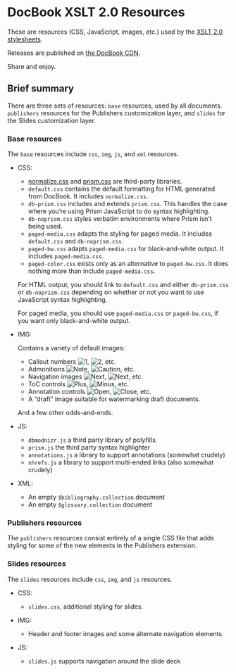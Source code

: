 # DocBook XSLT 2.0 Resources

These are resources (CSS, JavaScript, images, etc.) used by the
[XSLT 2.0 stylesheets](https://github.com/docbook/xslt20-stylesheets).

Releases are published on [the DocBook CDN](http://cdn.docbook.org/).

Share and enjoy.

## Brief summary

There are three sets of resources: `base` resources, used by all
documents. `publishers` resources for the Publishers customization
layer, and `slides` for the Slides customization layer.

### Base resources

The `base` resources include `css`, `img`, `js`, and `xml` resources.

* CSS:

    * [normalize.css](https://github.com/necolas/normalize.css) and
      [prism.css](https://prismjs.com/) are third-party libraries.
    * `default.css` contains the default formatting for HTML generated
      from DocBook. It includes `normalize.css`.
    * `db-prism.css` includes and extends `prism.css`. This handles the
      case where you’re using Prism JavaScript to do syntax highlighting.
    * `db-noprism.css` styles verbatim environments where Prism isn’t
      being used.
    * `paged-media.css` adapts the styling for paged media. It includes
      `default.css` and `db-noprism.css`.
    * `paged-bw.css` adapts `paged-media.css` for black-and-white output.
      It includes `paged-media.css`.
    * `paged-color.css` exists only as an alternative to `paged-bw.css`.
      It does nothing more than include `paged-media.css`.

    For HTML output, you should link to `default.css` and either `db-prism.css`
    or `db-noprism.css` depending on whether or not you want to use JavaScript
    syntax highlighting.

    For paged media, you should use `paged-media.css` or
    `paged-bw.css`, if you want only black-and-white output.

* IMG:

    Contains a variety of default images:

    * Callout numbers ![1](blob/master/base/img/1.png), ![2](blob/master/base/img/1.png), etc.
    * Admonitions ![Note](blob/master/base/img/note.png), ![Caution](blob/master/base/img/caution.png), etc.
    * Navigation images ![Next](blob/master/base/img/next.gif), ![Next](blob/master/base/img/next.png), etc.
    * ToC controls ![Plus](blob/master/base/img/toc-plus.png), ![Minus](blob/master/base/img/toc-minus.png), etc.
    * Annotation controls ![Open](blob/master/base/img/annot-open.png), ![Close](blob/master/base/img/annot-close.png), etc.
    * A “draft” image suitable for watermarking draft documents.

    And a few other odds-and-ends.

* JS:

    * `dbmodnizr.js` a third party library of polyfills.
    * `prism.js` the third party syntax highlighter
    * `annotations.js` a library to support annotations (somewhat crudely)
    * `nhrefs.js` a library to support multi-ended links (also somewhat crudely)

* XML:

    * An empty `$bibliography.collection` document
    * An empty `$glossary.collection` document

### Publishers resources

The `publishers` resources consist entirely of a single CSS file that
adds styling for some of the new elements in the Publishers extension.

### Slides resources

The `slides` resources include `css`, `img`, and `js` resources.

* CSS:

    * `slides.css`, additional styling for slides.

* IMG:

    * Header and footer images and some alternate navigation elements.

* JS:

    * `slides.js` supports navigation around the slide deck
